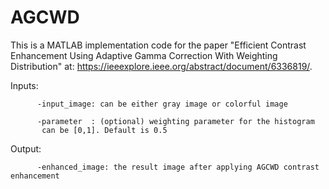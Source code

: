# AGCWD
This is a MATLAB implementation code for the paper "Efficient Contrast Enhancement Using Adaptive Gamma Correction With Weighting Distribution" at: https://ieeexplore.ieee.org/abstract/document/6336819/.


 Inputs:
          
          -input_image: can be either gray image or colorful image
          
          -parameter  : (optional) weighting parameter for the histogram
           can be [0,1]. Default is 0.5
   
   Output:
   
          -enhanced_image: the result image after applying AGCWD contrast enhancement
